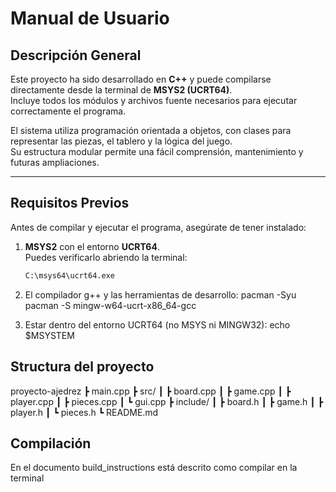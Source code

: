 # Manual de Usuario

##  Descripción General
Este proyecto ha sido desarrollado en **C++** y puede compilarse directamente desde la terminal de **MSYS2 (UCRT64)**.  
Incluye todos los módulos y archivos fuente necesarios para ejecutar correctamente el programa.  

El sistema utiliza programación orientada a objetos, con clases para representar las piezas, el tablero y la lógica del juego.  
Su estructura modular permite una fácil comprensión, mantenimiento y futuras ampliaciones.

---

##  Requisitos Previos

Antes de compilar y ejecutar el programa, asegúrate de tener instalado:

1. **MSYS2** con el entorno **UCRT64**.  
    Puedes verificarlo abriendo la terminal:
    ```bash
    C:\msys64\ucrt64.exe

2. El compilador g++ y las herramientas de desarrollo:
    pacman -Syu
    pacman -S mingw-w64-ucrt-x86_64-gcc

3. Estar dentro del entorno UCRT64 (no MSYS ni MINGW32):
    echo $MSYSTEM

## Structura del proyecto

 proyecto-ajedrez
 ┣  main.cpp
 ┣ src/
 ┃ ┣ board.cpp
 ┃ ┣ game.cpp
 ┃ ┣ player.cpp
 ┃ ┣ pieces.cpp
 ┃ ┗ gui.cpp
 ┣  include/
 ┃ ┣ board.h
 ┃ ┣ game.h
 ┃ ┣ player.h
 ┃ ┗ pieces.h
 ┗  README.md

## Compilación

En el documento build_instructions está descrito como compilar en la terminal
